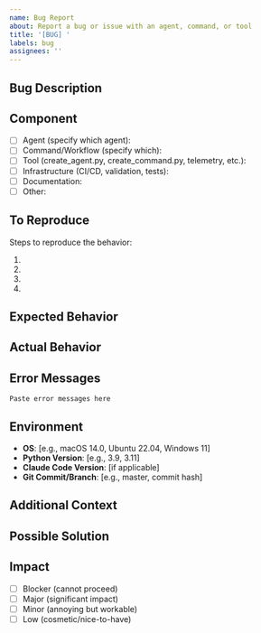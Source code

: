 ```yaml
---
name: Bug Report
about: Report a bug or issue with an agent, command, or tool
title: '[BUG] '
labels: bug
assignees: ''
---
```


## Bug Description

<!-- A clear and concise description of what the bug is -->

## Component

<!-- Check the affected component -->

- [ ] Agent (specify which agent):
- [ ] Command/Workflow (specify which):
- [ ] Tool (create_agent.py, create_command.py, telemetry, etc.):
- [ ] Infrastructure (CI/CD, validation, tests):
- [ ] Documentation:
- [ ] Other:

## To Reproduce

Steps to reproduce the behavior:

1.
2.
3.
4.

## Expected Behavior

<!-- What you expected to happen -->

## Actual Behavior

<!-- What actually happened -->

## Error Messages

<!-- If applicable, paste error messages or logs -->

```
Paste error messages here
```

## Environment

<!-- Please complete the following information -->

- **OS**: [e.g., macOS 14.0, Ubuntu 22.04, Windows 11]
- **Python Version**: [e.g., 3.9, 3.11]
- **Claude Code Version**: [if applicable]
- **Git Commit/Branch**: [e.g., master, commit hash]

## Additional Context

<!-- Add any other context about the problem here -->

## Possible Solution

<!-- If you have suggestions on how to fix the bug -->

## Impact

<!-- How does this bug affect your workflow? -->

- [ ] Blocker (cannot proceed)
- [ ] Major (significant impact)
- [ ] Minor (annoying but workable)
- [ ] Low (cosmetic/nice-to-have)
